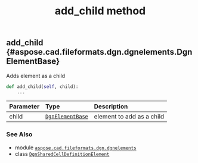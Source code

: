 ﻿---
title: add_child method
second_title: Aspose.CAD for Python via .NET API References
description: 
type: docs
weight: 20
url: /python-net/aspose.cad.fileformats.dgn.dgnelements/dgnsharedcelldefinitionelement/add_child/
is_root: false
---

## add_child {#aspose.cad.fileformats.dgn.dgnelements.DgnElementBase}

Adds element as a child



```python
def add_child(self, child):
    ...
```


| Parameter | Type | Description |
| :- | :- | :- |
| child | [`DgnElementBase`](/cad/python-net/aspose.cad.fileformats.dgn.dgnelements/dgnelementbase) | element to add as a child |



### See Also
* module [`aspose.cad.fileformats.dgn.dgnelements`](../../)
* class [`DgnSharedCellDefinitionElement`](/cad/python-net/aspose.cad.fileformats.dgn.dgnelements/dgnsharedcelldefinitionelement)
